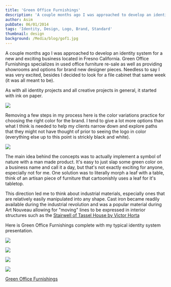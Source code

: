 ```yaml
---
title: 'Green Office Furnishings'
description: 'A couple months ago I was approached to develop an identity system for a new and exciting business located in Fresno California.'
author: Asim
pubDate: 06/01/2014
tags: 'Identity, Design, Logo, Brand, Standard'
thumbnail: design
background: /Media/blog/gof1.jpg
---
```


A couple months ago I was approached to develop an identity system for a new and exciting business located in Fresno California. Green Office Furnishings specializes in used office furniture re-sale as well as providing showrooms and options for brand new designer pieces. Needless to say I was very excited, besides I decided to look for a file cabinet that same week (it was all meant to be). 

As with all identity projects and all creative projects in general, it started with ink on paper.

![](/Media/blog/gof1.jpg)

Removing a few steps in my process here is the color variations practice for choosing the right color for the brand. I tend to give a lot more options than what I think is needed to help my clients narrow down and explore paths that they might not have thought of prior to seeing the logo in color (everything else up to this point is strickly black and white).

![](/Media/blog/gof2.jpg)

The main idea behind the concepts was to actually implement a symbol of nature with a man made product. It's easy to just slap some green color on a business name and call it a day, but that's not exactly exciting for anyone, especially not for me. One solution was to literally morph a leaf with a table, think of an artisan piece of furniture that cartoonishly uses a leaf for it's tabletop. 

This direction led me to think about industrial materials, especially ones that are relatively easily manipulated into any shape. Cast iron became readily available during the industrial revolution and was a popular material during Art Nouveau allowing for "moving" lines to be expressed in interior structures such as the [Stairwell of Tassel House by Victor Horta](http://upload.wikimedia.org/wikipedia/commons/a/af/Tassel_House_stairway.JPG)

Here is Green Office Furnishings complete with my typical identity system presentation. 

![](/Media/blog/gof4.jpg)

![](/Media/blog/gof5.jpg)

![](/Media/blog/gof6.jpg)

![](/Media/blog/gof7.jpg)

<p class="center-text">
<a href="http://www.greenofficefurnishings.com/" target="_blank">Green Office Furnishings <i class="btr bt-external-link"></i></a>
</p>